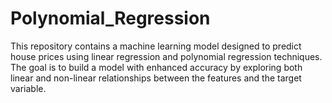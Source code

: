 # Polynomial_Regression
This repository contains a machine learning model designed to predict house prices using linear regression and polynomial regression techniques. The goal is to build a model with enhanced accuracy by exploring both linear and non-linear relationships between the features and the target variable.
